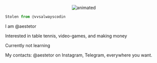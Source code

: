 
<p align="center">
  <img src="https://c.tenor.com/pLhhw8tQib0AAAAC/killua-hunter-x-hunter.gif" alt="animated" />
</p>

```Python
Stolen from @vvsalwayscodin
```

I am @aestetor

Interested in table tennis, video-games, and making money

Currently not learning 

My contacts: @aestetor on Instagram, Telegram, everywhere you want.
